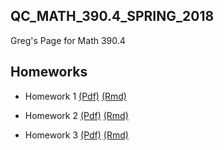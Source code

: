 ## QC_MATH_390.4_SPRING_2018
Greg's Page for Math 390.4



## Homeworks

* Homework 1 [(Pdf)](https://github.com/Greg51697/QC_MATH_390.4_SPRING_2018/blob/master/Hw01/hw01p.pdf) [(Rmd)](https://github.com/Greg51697/QC_MATH_390.4_SPRING_2018/blob/master/Hw01/hw01p.rmd)

* Homework 2 [(Pdf)](https://github.com/Greg51697/QC_MATH_390.4_SPRING_2018/blob/master/Hw02/hw02p.pdf) [(Rmd)](https://github.com/Greg51697/QC_MATH_390.4_SPRING_2018/blob/master/Hw02/hw02p.Rmd)

* Homework 3 [(Pdf)](https://github.com/Greg51697/QC_MATH_390.4_SPRING_2018/blob/master/Hw03/hw03p.pdf) [(Rmd)](https://github.com/Greg51697/QC_MATH_390.4_SPRING_2018/blob/master/Hw03/hw03p.Rmd)
